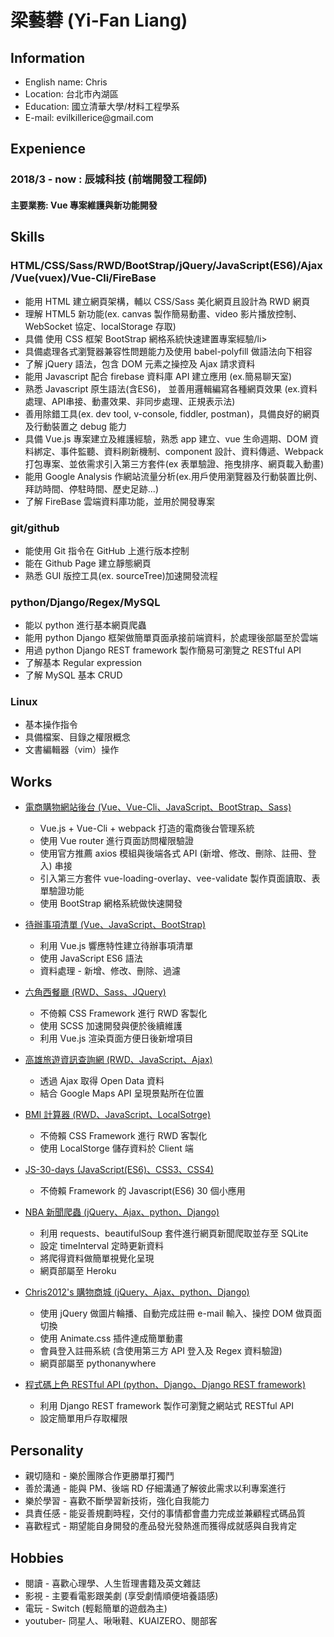 # 梁藝礬 (Yi-Fan Liang) 

## Information
<ul>
<li>English name: Chris</li>
<li>Location: 台北市內湖區</li>
<li>Education: 國立清華大學/材料工程學系</li>
<li>E-mail: evilkillerice@gmail.com</li>
</ul>


## Expenience
### 2018/3 - now : 辰城科技 (前端開發工程師)
#### 主要業務: Vue 專案維護與新功能開發

## Skills
### HTML/CSS/Sass/RWD/BootStrap/jQuery/JavaScript(ES6)/Ajax/Vue(vuex)/Vue-Cli/FireBase
<ul>
<li>能用 HTML 建立網頁架構，輔以 CSS/Sass 美化網頁且設計為 RWD 網頁</li>
<li>理解 HTML5 新功能(ex. canvas 製作簡易動畫、video 影片播放控制、WebSocket 協定、localStorage 存取)</li>
<li>具備 使用 CSS 框架 BootStrap 網格系統快速建置專案經驗/li>
<li>具備處理各式瀏覽器兼容性問題能力及使用 babel-polyfill 做語法向下相容</li>
<li>了解 jQuery 語法，包含 DOM 元素之操控及 Ajax 請求資料</li>
<li>能用 Javascript 配合 firebase 資料庫 API 建立應用 (ex.簡易聊天室)</li>
<li>熟悉 Javascript 原生語法(含ES6)， 並善用邏輯編寫各種網頁效果 (ex.資料處理、API串接、動畫效果、非同步處理、正規表示法)</li>
<li>善用除錯工具(ex. dev tool, v-console, fiddler, postman)，具備良好的網頁及行動裝置之 debug 能力</li>
<li>具備 Vue.js 專案建立及維護經驗，熟悉 app 建立、vue 生命週期、DOM 資料綁定、事件監聽、資料刷新機制、component 設計、資料傳遞、Webpack 打包專案、並依需求引入第三方套件(ex 表單驗證、拖曳排序、網頁載入動畫)</li>
<li>能用 Google Analysis 作網站流量分析(ex.用戶使用瀏覽器及行動裝置比例、拜訪時間、停駐時間、歷史足跡...)</li>
<li>了解 FireBase 雲端資料庫功能，並用於開發專案</li>
</ul>

### git/github
<ul>
<li>能使用 Git 指令在 GitHub 上進行版本控制</li>
<li>能在 Github Page 建立靜態網頁</li>
<li>熟悉 GUI 版控工具(ex. sourceTree)加速開發流程</li>
</ul>

### python/Django/Regex/MySQL
<ul>
<li>能以 python 進行基本網頁爬蟲</li>
<li>能用 python Django 框架做簡單頁面承接前端資料，於處理後部屬至於雲端</li>
<li>用過 python Django REST framework 製作簡易可瀏覽之 RESTful API</li>
<li>了解基本 Regular expression</li>
<li>了解 MySQL 基本 CRUD</li>
</ul>

### Linux
* 基本操作指令
* 具備檔案、目錄之權限概念
* 文書編輯器（vim）操作

## Works

* [電商購物網站後台 (Vue、Vue-Cli、JavaScript、BootStrap、Sass)](https://ddchris.github.io/Vue_shopCart/dist/index#/login)

  * Vue.js + Vue-Cli + webpack 打造的電商後台管理系統
  * 使用 Vue router 進行頁面訪問權限驗證
  * 使用官方推薦 axios 模組與後端各式 API (新增、修改、刪除、註冊、登入) 串接
  * 引入第三方套件 vue-loading-overlay、vee-validate 製作頁面讀取、表單驗證功能
  * 使用 BootStrap 網格系統做快速開發
  
* [待辦事項清單 (Vue、JavaScript、BootStrap)](https://ddchris.github.io/Vue-To-do-list/)

  * 利用 Vue.js 響應特性建立待辦事項清單 
  * 使用 JavaScript ES6 語法
  * 資料處理 - 新增、修改、刪除、過濾
  
* [六角西餐廳 (RWD、Sass、JQuery)](https://ddchris.github.io/HexRestaurant/)

  * 不倚賴 CSS Framework 進行 RWD 客製化 
  * 使用 SCSS 加速開發與便於後續維護 
  * 利用 Vue.js 渲染頁面方便日後新增項目
  
* [高雄旅遊資訊查詢網 (RWD、JavaScript、Ajax)](https://ddchris.github.io/Kaohsiung_tourist_attractions/)

  * 透過 Ajax 取得 Open Data 資料
  * 結合 Google Maps API 呈現景點所在位置
  
* [BMI 計算器 (RWD、JavaScript、LocalSotrge)](https://ddchris.github.io/BMI_calculator/)

  * 不倚賴 CSS Framework 進行 RWD 客製化 
  * 使用 LocalStorge 儲存資料於 Client 端
  
* [JS-30-days (JavaScript(ES6)、CSS3、CSS4)](https://github.com/ddchris/Javascript_30_Day_practice)

  * 不倚賴 Framework 的 Javascript(ES6) 30 個小應用
  
* [NBA 新聞爬蟲 (jQuery、Ajax、python、Django)](https://scrapnbanews.herokuapp.com/)

  * 利用 requests、beautifulSoup 套件進行網頁新聞爬取並存至 SQLite
  * 設定 timeInterval 定時更新資料
  * 將爬得資料做簡單視覺化呈現
  * 網頁部屬至 Heroku

* [ Chris2012's 購物商城 (jQuery、Ajax、python、Django)](http://chris2012.pythonanywhere.com/)

  * 使用 jQuery 做圖片輪播、自動完成註冊 e-mail 輸入、操控 DOM 做頁面切換
  * 使用 Animate.css 插件達成簡單動畫
  * 會員登入註冊系統 (含使用第三方 API 登入及 Regex 資料驗證)
  * 網頁部屬至 pythonanywhere

* [ 程式碼上色 RESTful API (python、Django、Django REST framework)](https://pastebintutorial.herokuapp.com/snippets/)
  * 利用 Django REST framework 製作可瀏覽之網站式 RESTful API
  * 設定簡單用戶存取權限
  
## Personality

  * 親切隨和 - 樂於團隊合作更勝單打獨鬥
  * 善於溝通 - 能與 PM、後端 RD 仔細溝通了解彼此需求以利專案進行
  * 樂於學習 - 喜歡不斷學習新技術，強化自我能力
  * 具責任感 - 能妥善規劃時程，交付的事情都會盡力完成並兼顧程式碼品質
  * 喜歡程式 - 期望能自身開發的產品發光發熱進而獲得成就感與自我肯定

## Hobbies

  * 閱讀 - 喜歡心理學、人生哲理書籍及英文雜誌
  * 影視 - 主要看電影跟美劇 (享受劇情順便培養語感)
  * 電玩 - Switch (輕鬆簡單的遊戲為主)
  * youtuber- 冏星人、啾啾鞋、KUAIZERO、閱部客


